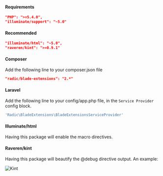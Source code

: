 <!---
title: Installation
author: Robin Radic
icon: fa fa-legal
-->

#### Requirements
```JSON
"PHP": ">=5.4.0",
"illuminate/support": "~5.0"
```

#### Recommended
```JSON
"illuminate/html": "~5.0",
"raveren/kint": ">=0.9.1"
```

#### Composer
Add the following line to your composer.json file
```JSON
"radic/blade-extensions": "2.*"
```

#### Laravel
Add the following line to your config/app.php file, in the `Service Provider` config block.
```php
'Radic\BladeExtensions\BladeExtensionsServiceProvider'
```

#### Illuminate/html
Having this package will enable the macro directives.

#### Raveren/kint
Having this package will beautify the @debug directive output. An example:
  
![Kint](https://camo.githubusercontent.com/178d6772f1ca114c2c344e2d75f5fb29b801cdf6/687474703a2f2f7261766572656e2e6769746875622e636f6d2f6b696e742f696d672f707265766965772e706e67)
